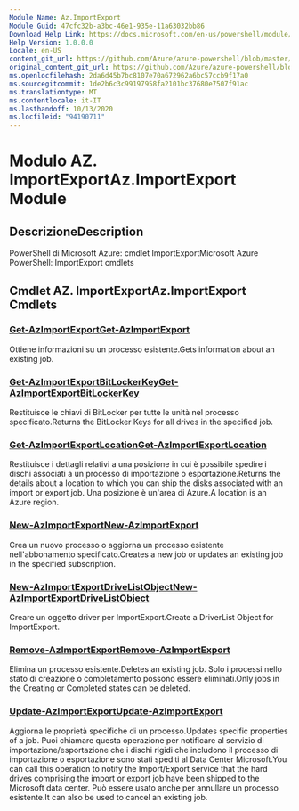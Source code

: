```yaml
---
Module Name: Az.ImportExport
Module Guid: 47cfc32b-a3bc-46e1-935e-11a63032bb86
Download Help Link: https://docs.microsoft.com/en-us/powershell/module/az.importexport
Help Version: 1.0.0.0
Locale: en-US
content_git_url: https://github.com/Azure/azure-powershell/blob/master/src/ImportExport/help/Az.ImportExport.md
original_content_git_url: https://github.com/Azure/azure-powershell/blob/master/src/ImportExport/help/Az.ImportExport.md
ms.openlocfilehash: 2da6d45b7bc8107e70a672962a6bc57ccb9f17a0
ms.sourcegitcommit: 1de2b6c3c99197958fa2101bc37680e7507f91ac
ms.translationtype: MT
ms.contentlocale: it-IT
ms.lasthandoff: 10/13/2020
ms.locfileid: "94190711"
---
```

# <span data-ttu-id="c741e-101">Modulo AZ. ImportExport</span><span class="sxs-lookup"><span data-stu-id="c741e-101">Az.ImportExport Module</span></span>
## <span data-ttu-id="c741e-102">Descrizione</span><span class="sxs-lookup"><span data-stu-id="c741e-102">Description</span></span>
<span data-ttu-id="c741e-103">PowerShell di Microsoft Azure: cmdlet ImportExport</span><span class="sxs-lookup"><span data-stu-id="c741e-103">Microsoft Azure PowerShell: ImportExport cmdlets</span></span>

## <span data-ttu-id="c741e-104">Cmdlet AZ. ImportExport</span><span class="sxs-lookup"><span data-stu-id="c741e-104">Az.ImportExport Cmdlets</span></span>
### [<span data-ttu-id="c741e-105">Get-AzImportExport</span><span class="sxs-lookup"><span data-stu-id="c741e-105">Get-AzImportExport</span></span>](Get-AzImportExport.md)
<span data-ttu-id="c741e-106">Ottiene informazioni su un processo esistente.</span><span class="sxs-lookup"><span data-stu-id="c741e-106">Gets information about an existing job.</span></span>

### [<span data-ttu-id="c741e-107">Get-AzImportExportBitLockerKey</span><span class="sxs-lookup"><span data-stu-id="c741e-107">Get-AzImportExportBitLockerKey</span></span>](Get-AzImportExportBitLockerKey.md)
<span data-ttu-id="c741e-108">Restituisce le chiavi di BitLocker per tutte le unità nel processo specificato.</span><span class="sxs-lookup"><span data-stu-id="c741e-108">Returns the BitLocker Keys for all drives in the specified job.</span></span>

### [<span data-ttu-id="c741e-109">Get-AzImportExportLocation</span><span class="sxs-lookup"><span data-stu-id="c741e-109">Get-AzImportExportLocation</span></span>](Get-AzImportExportLocation.md)
<span data-ttu-id="c741e-110">Restituisce i dettagli relativi a una posizione in cui è possibile spedire i dischi associati a un processo di importazione o esportazione.</span><span class="sxs-lookup"><span data-stu-id="c741e-110">Returns the details about a location to which you can ship the disks associated with an import or export job.</span></span>
<span data-ttu-id="c741e-111">Una posizione è un'area di Azure.</span><span class="sxs-lookup"><span data-stu-id="c741e-111">A location is an Azure region.</span></span>

### [<span data-ttu-id="c741e-112">New-AzImportExport</span><span class="sxs-lookup"><span data-stu-id="c741e-112">New-AzImportExport</span></span>](New-AzImportExport.md)
<span data-ttu-id="c741e-113">Crea un nuovo processo o aggiorna un processo esistente nell'abbonamento specificato.</span><span class="sxs-lookup"><span data-stu-id="c741e-113">Creates a new job or updates an existing job in the specified subscription.</span></span>

### [<span data-ttu-id="c741e-114">New-AzImportExportDriveListObject</span><span class="sxs-lookup"><span data-stu-id="c741e-114">New-AzImportExportDriveListObject</span></span>](New-AzImportExportDriveListObject.md)
<span data-ttu-id="c741e-115">Creare un oggetto driver per ImportExport.</span><span class="sxs-lookup"><span data-stu-id="c741e-115">Create a DriverList Object for ImportExport.</span></span>

### [<span data-ttu-id="c741e-116">Remove-AzImportExport</span><span class="sxs-lookup"><span data-stu-id="c741e-116">Remove-AzImportExport</span></span>](Remove-AzImportExport.md)
<span data-ttu-id="c741e-117">Elimina un processo esistente.</span><span class="sxs-lookup"><span data-stu-id="c741e-117">Deletes an existing job.</span></span>
<span data-ttu-id="c741e-118">Solo i processi nello stato di creazione o completamento possono essere eliminati.</span><span class="sxs-lookup"><span data-stu-id="c741e-118">Only jobs in the Creating or Completed states can be deleted.</span></span>

### [<span data-ttu-id="c741e-119">Update-AzImportExport</span><span class="sxs-lookup"><span data-stu-id="c741e-119">Update-AzImportExport</span></span>](Update-AzImportExport.md)
<span data-ttu-id="c741e-120">Aggiorna le proprietà specifiche di un processo.</span><span class="sxs-lookup"><span data-stu-id="c741e-120">Updates specific properties of a job.</span></span>
<span data-ttu-id="c741e-121">Puoi chiamare questa operazione per notificare al servizio di importazione/esportazione che i dischi rigidi che includono il processo di importazione o esportazione sono stati spediti al Data Center Microsoft.</span><span class="sxs-lookup"><span data-stu-id="c741e-121">You can call this operation to notify the Import/Export service that the hard drives comprising the import or export job have been shipped to the Microsoft data center.</span></span>
<span data-ttu-id="c741e-122">Può essere usato anche per annullare un processo esistente.</span><span class="sxs-lookup"><span data-stu-id="c741e-122">It can also be used to cancel an existing job.</span></span>

